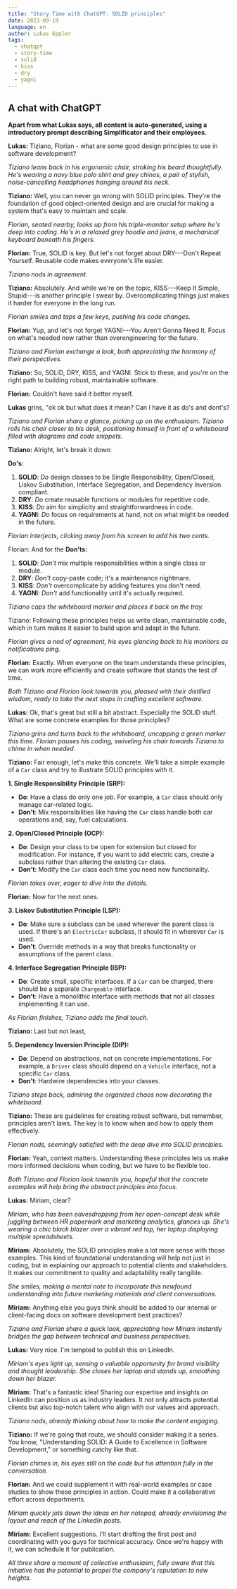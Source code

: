 ```yaml
---
title: "Story Time with ChatGPT: SOLID principles"
date: 2023-09-19
language: en
author: Lukas Eppler
tags:
  - chatgpt
  - story-time
  - solid
  - kiss
  - dry
  - yagni
---
```


## A chat with ChatGPT

**Apart from what Lukas says, all content is auto-generated, using a introductory prompt describing Simplificator and their employees.**



**Lukas:** Tiziano, Florian - what are some good design principles to use in software development?

*Tiziano leans back in his ergonomic chair, stroking his beard thoughtfully. He's wearing a navy blue polo shirt and grey chinos, a pair of stylish, noise-cancelling headphones hanging around his neck.*

**Tiziano:** Well, you can never go wrong with SOLID principles. They're the foundation of good object-oriented design and are crucial for making a system that's easy to maintain and scale.

*Florian, seated nearby, looks up from his triple-monitor setup where he's deep into coding. He's in a relaxed grey hoodie and jeans, a mechanical keyboard beneath his fingers.*

**Florian:** True, SOLID is key. But let's not forget about DRY---Don't Repeat Yourself. Reusable code makes everyone's life easier.

*Tiziano nods in agreement.*

**Tiziano:** Absolutely. And while we're on the topic, KISS---Keep It Simple, Stupid---is another principle I swear by. Overcomplicating things just makes it harder for everyone in the long run.

*Florian smiles and taps a few keys, pushing his code changes.*

**Florian:** Yup, and let's not forget YAGNI---You Aren't Gonna Need It. Focus on what's needed now rather than overengineering for the future.

*Tiziano and Florian exchange a look, both appreciating the harmony of their perspectives.*

**Tiziano:** So, SOLID, DRY, KISS, and YAGNI. Stick to these, and you're on the right path to building robust, maintainable software.

**Florian:** Couldn't have said it better myself.

**Lukas** grins, "ok ok but what does it mean? Can I have it as do's and dont's?

*Tiziano and Florian share a glance, picking up on the enthusiasm. Tiziano rolls his chair closer to his desk, positioning himself in front of a whiteboard filled with diagrams and code snippets.*

**Tiziano:** Alright, let's break it down:

**Do's:**

1.  **SOLID**: *Do* design classes to be Single Responsibility, Open/Closed, Liskov Substitution, Interface Segregation, and Dependency Inversion compliant.
2.  **DRY**: *Do* create reusable functions or modules for repetitive code.
3.  **KISS**: *Do* aim for simplicity and straightforwardness in code.
4.  **YAGNI**: *Do* focus on requirements at hand, not on what might be needed in the future.

*Florian interjects, clicking away from his screen to add his two cents.*

Florian: And for the **Don'ts:**

1.  **SOLID**: *Don't* mix multiple responsibilities within a single class or module.
2.  **DRY**: *Don't* copy-paste code; it's a maintenance nightmare.
3.  **KISS**: *Don't* overcomplicate by adding features you don't need.
4.  **YAGNI**: *Don't* add functionality until it's actually required.

*Tiziano caps the whiteboard marker and places it back on the tray.*

Tiziano: Following these principles helps us write clean, maintainable code, which in turn makes it easier to build upon and adapt in the future.

*Florian gives a nod of agreement, his eyes glancing back to his monitors as notifications ping.*

**Florian:** Exactly. When everyone on the team understands these principles, we can work more efficiently and create software that stands the test of time.

*Both Tiziano and Florian look towards you, pleased with their distilled wisdom, ready to take the next steps in crafting excellent software.*

**Lukas:** Ok, that's great but still a bit abstract. Especially the SOLID stuff. What are some concrete examples for those principles?

*Tiziano grins and turns back to the whiteboard, uncapping a green marker this time. Florian pauses his coding, swiveling his chair towards Tiziano to chime in when needed.*

**Tiziano:** Fair enough, let's make this concrete. We'll take a simple example of a `Car` class and try to illustrate SOLID principles with it.

**1\. Single Responsibility Principle (SRP):**

-   **Do**: Have a class do only one job. For example, a `Car` class should only manage car-related logic.
-   **Don't**: Mix responsibilities like having the `Car` class handle both car operations and, say, fuel calculations.

**2\. Open/Closed Principle (OCP):**

-   **Do**: Design your class to be open for extension but closed for modification. For instance, if you want to add electric cars, create a subclass rather than altering the existing `Car` class.
-   **Don't**: Modify the `Car` class each time you need new functionality.

*Florian takes over, eager to dive into the details.*

**Florian:** Now for the next ones.

**3\. Liskov Substitution Principle (LSP):**

-   **Do**: Make sure a subclass can be used wherever the parent class is used. If there's an `ElectricCar` subclass, it should fit in wherever `Car` is used.
-   **Don't**: Override methods in a way that breaks functionality or assumptions of the parent class.

**4\. Interface Segregation Principle (ISP):**

-   **Do**: Create small, specific interfaces. If a `Car` can be charged, there should be a separate `Chargeable` interface.
-   **Don't**: Have a monolithic interface with methods that not all classes implementing it can use.

*As Florian finishes, Tiziano adds the final touch.*

**Tiziano:** Last but not least,

**5\. Dependency Inversion Principle (DIP):**

-   **Do**: Depend on abstractions, not on concrete implementations. For example, a `Driver` class should depend on a `Vehicle` interface, not a specific `Car` class.
-   **Don't**: Hardwire dependencies into your classes.

*Tiziano steps back, admiring the organized chaos now decorating the whiteboard.*

**Tiziano:** These are guidelines for creating robust software, but remember, principles aren't laws. The key is to know when and how to apply them effectively.

*Florian nods, seemingly satisfied with the deep dive into SOLID principles.*

**Florian:** Yeah, context matters. Understanding these principles lets us make more informed decisions when coding, but we have to be flexible too.

*Both Tiziano and Florian look towards you, hopeful that the concrete examples will help bring the abstract principles into focus.*

**Lukas:** Miriam, clear?

*Miriam, who has been eavesdropping from her open-concept desk while juggling between HR paperwork and marketing analytics, glances up. She's wearing a chic black blazer over a vibrant red top, her laptop displaying multiple spreadsheets.*

**Miriam:** Absolutely, the SOLID principles make a lot more sense with those examples. This kind of foundational understanding will help not just in coding, but in explaining our approach to potential clients and stakeholders. It makes our commitment to quality and adaptability really tangible.

*She smiles, making a mental note to incorporate this newfound understanding into future marketing materials and client conversations.*

**Miriam:** Anything else you guys think should be added to our internal or client-facing docs on software development best practices?

*Tiziano and Florian share a quick look, appreciating how Miriam instantly bridges the gap between technical and business perspectives.*

**Lukas:** Very nice. I'm tempted to publish this on LinkedIn.

*Miriam's eyes light up, sensing a valuable opportunity for brand visibility and thought leadership. She closes her laptop and stands up, smoothing down her blazer.*

**Miriam:** That's a fantastic idea! Sharing our expertise and insights on LinkedIn can position us as industry leaders. It not only attracts potential clients but also top-notch talent who align with our values and approach.

*Tiziano nods, already thinking about how to make the content engaging.*

**Tiziano:** If we're going that route, we should consider making it a series. You know, "Understanding SOLID: A Guide to Excellence in Software Development," or something catchy like that.

*Florian chimes in, his eyes still on the code but his attention fully in the conversation.*

**Florian:** And we could supplement it with real-world examples or case studies to show these principles in action. Could make it a collaborative effort across departments.

*Miriam quickly jots down the ideas on her notepad, already envisioning the layout and reach of the LinkedIn posts.*

**Miriam:** Excellent suggestions. I'll start drafting the first post and coordinating with you guys for technical accuracy. Once we're happy with it, we can schedule it for publication.

*All three share a moment of collective enthusiasm, fully aware that this initiative has the potential to propel the company's reputation to new heights.*

